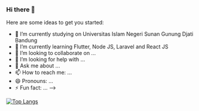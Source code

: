 ### Hi there 👋

Here are some ideas to get you started:

- 🔭 I’m currently studying on Universitas Islam Negeri Sunan Gunung Djati Bandung
- 🌱 I’m currently learning Flutter, Node JS, Laravel and React JS
- 👯 I’m looking to collaborate on ...
- 🤔 I’m looking for help with ...
- 💬 Ask me about ...
- 📫 How to reach me: ...
- 😄 Pronouns: ...
- ⚡ Fun fact: ...
-->

[![Top Langs](https://github-readme-stats.vercel.app/api/top-langs/?username=alvitoaditya19&layout=compact)](https://github.com/anuraghazra/github-readme-stats)
